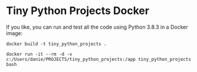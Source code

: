 # Tiny Python Projects Docker

If you like, you can run and test all the code using Python 3.8.3 in a Docker image:

```
docker build -t tiny_python_projects .

docker run -it --rm -d -v c:/Users/danie/PROJECTS/tiny_python_projects:/app tiny_python_projects bash
```
